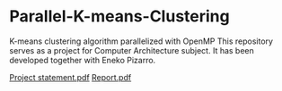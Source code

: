# Parallel-K-means-Clustering
K-means clustering algorithm parallelized with OpenMP
This repository serves as a project for Computer Architecture subject. It has been developed together with Eneko Pizarro.

[Project statement.pdf](https://github.com/Botxan/Parallel-K-means-Clustering/files/7741600/Project.statement.pdf)
[Report.pdf](https://github.com/Botxan/Parallel-K-means-Clustering/files/7797867/Report.pdf)
